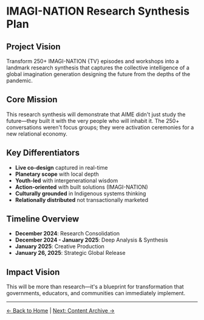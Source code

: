 # IMAGI-NATION Research Synthesis Plan

## Project Vision
Transform 250+ IMAGI-NATION {TV} episodes and workshops into a landmark research synthesis that captures the collective intelligence of a global imagination generation designing the future from the depths of the pandemic.

## Core Mission
This research synthesis will demonstrate that AIME didn't just study the future—they built it with the very people who will inhabit it. The 250+ conversations weren't focus groups; they were activation ceremonies for a new relational economy.

## Key Differentiators
- **Live co-design** captured in real-time
- **Planetary scope** with local depth
- **Youth-led** with intergenerational wisdom
- **Action-oriented** with built solutions (IMAGI-NATION)
- **Culturally grounded** in Indigenous systems thinking
- **Relationally distributed** not transactionally marketed

## Timeline Overview
- **December 2024**: Research Consolidation
- **December 2024 - January 2025**: Deep Analysis & Synthesis
- **January 2025**: Creative Production
- **January 26, 2025**: Strategic Global Release

## Impact Vision
This will be more than research—it's a blueprint for transformation that governments, educators, and communities can immediately implement.

---
[← Back to Home](../README.md) | [Next: Content Archive →](../content/README.md)